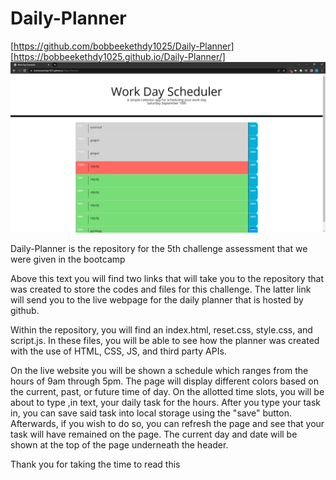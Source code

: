 # Daily-Planner
[https://github.com/bobbeekethdy1025/Daily-Planner]
[https://bobbeekethdy1025.github.io/Daily-Planner/]
![Alt text](./assets/images/ch5%20screenshot.png "Live Website Image")


Daily-Planner is the repository for the 5th challenge assessment that we were given in the bootcamp

Above this text you will find two links that will take you to the repository that was created to store the codes and files for this challenge. The latter link will send you to the live webpage for the daily planner that is hosted by github.

Within the repository, you will find an index.html, reset.css, style.css, and script.js. In these files, you will be able to see how the planner was created with the use of HTML, CSS, JS, and third party APIs.

On the live website you will be shown a schedule which ranges from the hours of 9am through 5pm.
The page will display different colors based on the current, past, or future time of day.
On the allotted time slots, you will be about to type ,in text, your daily task for the hours. After you type your task in, you can save said task into local storage using the "save" button.
Afterwards, if you wish to do so, you can refresh the page and see that your task will have remained on the page.
The current day and date will be shown at the top of the page underneath the header.

Thank you for taking the time to read this